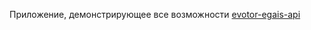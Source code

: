 Приложение, демонстрирующее все возможности [evotor-egais-api](https://github.com/evotor/react-native-egais-api)